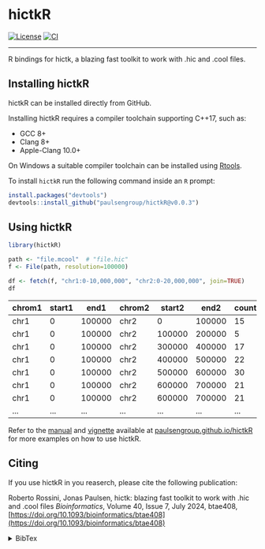 <!--
Copyright (C) 2025 Roberto Rossini <roberros@uio.no>

SPDX-License-Identifier: GPL-2.0-or-later

This library is free software: you can redistribute it and/or
modify it under the terms of the GNU Public License as published
by the Free Software Foundation; either version 3 of the License,
or (at your option) any later version.

This library is distributed in the hope that it will be useful,
but WITHOUT ANY WARRANTY; without even the implied warranty of
MERCHANTABILITY or FITNESS FOR A PARTICULAR PURPOSE.  See the GNU
Library General Public License for more details.

You should have received a copy of the GNU Public License along
with this library.  If not, see
<https://www.gnu.org/licenses/>.
-->

# hictkR

[![License](https://img.shields.io/badge/License-GPL%202.0%20or%20later-green)](https://github.com/paulsengroup/hictkR/blob/5d250b4900d25dc94bc895819d5b85de37e2dc5e/LICENSE)
[![CI](https://github.com/paulsengroup/hictkR/actions/workflows/ci.yml/badge.svg)](https://github.com/paulsengroup/hictkR/actions/workflows/ci.yml)

---

R bindings for hictk, a blazing fast toolkit to work with .hic and .cool files.

## Installing hictkR

hictkR can be installed directly from GitHub.

Installing hictkR requires a compiler toolchain supporting C++17, such as:

- GCC 8+
- Clang 8+
- Apple-Clang 10.0+

On Windows a suitable compiler toolchain can be installed using [Rtools](https://cran.r-project.org/bin/windows/Rtools/).

To install `hictkR` run the following command inside an `R` prompt:

```r
install.packages("devtools")
devtools::install_github("paulsengroup/hictkR@v0.0.3")
```

## Using hictkR

```r
library(hictkR)

path <- "file.mcool"  # "file.hic"
f <- File(path, resolution=100000)

df <- fetch(f, "chr1:0-10,000,000", "chr2:0-20,000,000", join=TRUE)
df
```

| chrom1 | start1 | end1   | chrom2 | start2 | end2   | count |
| ------ | ------ | ------ | ------ | ------ | ------ | ----- |
| chr1   | 0      | 100000 | chr2   | 0      | 100000 | 15    |
| chr1   | 0      | 100000 | chr2   | 100000 | 200000 | 5     |
| chr1   | 0      | 100000 | chr2   | 300000 | 400000 | 17    |
| chr1   | 0      | 100000 | chr2   | 400000 | 500000 | 22    |
| chr1   | 0      | 100000 | chr2   | 500000 | 600000 | 30    |
| chr1   | 0      | 100000 | chr2   | 600000 | 700000 | 21    |
| chr1   | 0      | 100000 | chr2   | 600000 | 700000 | 21    |
| ...    | ...    | ...    | ...    | ...    | ...    | ...   |

Refer to the [manual](https://paulsengroup.github.io/hictkR/reference/index.html) and [vignette](https://paulsengroup.github.io/hictkR/articles/hictkR-vignette.html) available at
[paulsengroup.github.io/hictkR](https://paulsengroup.github.io/hictkR/) for more examples on how to use hictkR.

## Citing

If you use hictkR in you reaserch, please cite the following publication:

Roberto Rossini, Jonas Paulsen, hictk: blazing fast toolkit to work with .hic and .cool files
_Bioinformatics_, Volume 40, Issue 7, July 2024, btae408, [https://doi.org/10.1093/bioinformatics/btae408](https://doi.org/10.1093/bioinformatics/btae408)

<details>
<summary>BibTex</summary>

```bibtex
@article{hictk,
    author = {Rossini, Roberto and Paulsen, Jonas},
    title = "{hictk: blazing fast toolkit to work with .hic and .cool files}",
    journal = {Bioinformatics},
    volume = {40},
    number = {7},
    pages = {btae408},
    year = {2024},
    month = {06},
    issn = {1367-4811},
    doi = {10.1093/bioinformatics/btae408},
    url = {https://doi.org/10.1093/bioinformatics/btae408},
    eprint = {https://academic.oup.com/bioinformatics/article-pdf/40/7/btae408/58385157/btae408.pdf},
}
```

</details>
